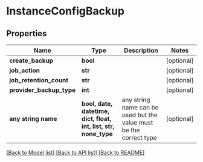 # InstanceConfigBackup


## Properties
Name | Type | Description | Notes
------------ | ------------- | ------------- | -------------
**create_backup** | **bool** |  | [optional] 
**job_action** | **str** |  | [optional] 
**job_retention_count** | **str** |  | [optional] 
**provider_backup_type** | **int** |  | [optional] 
**any string name** | **bool, date, datetime, dict, float, int, list, str, none_type** | any string name can be used but the value must be the correct type | [optional]

[[Back to Model list]](../README.md#documentation-for-models) [[Back to API list]](../README.md#documentation-for-api-endpoints) [[Back to README]](../README.md)


